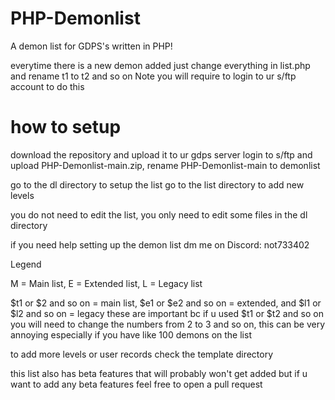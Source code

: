 # PHP-Demonlist
A demon list for GDPS's written in PHP!

 everytime there is a new demon added just change everything in list.php and rename t1 to t2 and so on Note you will require to login to ur s/ftp account to do this

# how to setup 
download the repository and upload it to ur gdps server
login to s/ftp and upload PHP-Demonlist-main.zip, rename PHP-Demonlist-main to demonlist

go to the dl directory to setup the list
go to the list directory to add new levels

you do not need to edit the list, you only need to edit some files in the dl directory 

if you need help setting up the demon list dm me on Discord: not733402 

Legend

M = Main list, E = Extended list, L = Legacy list

$t1 or $2 and so on = main list, $e1 or $e2  and so on = extended, and $l1 or $l2 and so on = legacy these are important bc if u used $t1 or $t2 and so on you will need to change the numbers from 2 to 3 and so on, this can be very annoying especially if you have like 100 demons on the list

to add more levels or user records check the template directory 

this list also has beta features that will probably won't get added but if u want to add any beta features feel free to open a pull request
